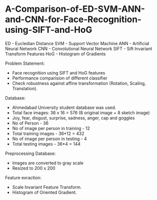 # A-Comparison-of-ED-SVM-ANN-and-CNN-for-Face-Recognition-using-SIFT-and-HoG
ED - Eucledian Distance
SVM - Support Vector Machine
ANN - Artificial Neural Network
CNN - Convolutional Neural Network
SIFT - Sift Invariant Transform Features
HoG - Histogram of Gradients

Problem Statement:
- Face recognition using SIFT and HoG features
- Performance comparision of different classifier
- Check robustness against affine transformation (Rotation, Scaling, Translation).

Database:
 - Ahmedabad University student database was used.
 - Total face images: 36 x 16 = 576 (8 original image + 8 sketch image)
 - Joy, fear, disgust, surprise, sadness, anger, cap and goggles
 - No of Person - 36
 - No of image per person in training - 12
 - Total training images - 36*12 = 432
 - No of image per person in testing - 4
 - Total testing images - 36*4 = 144

Preprocessing Database: 
- Images are converted to gray scale
- Resized to 200 x 200

Feature exraction:
- Scale Invariant Feature Transform. 
- Histogram of Oriented Gradient. 
  
  
